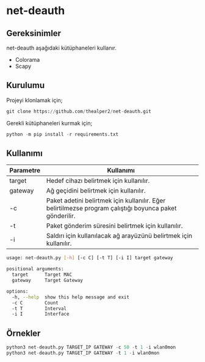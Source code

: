 # net-deauth

## Gereksinimler

net-deauth aşağıdaki kütüphaneleri kullanır.

* Colorama
* Scapy

## Kurulumu

Projeyi klonlamak için;

```python
git clone https://github.com/thealper2/net-deauth.git
```
Gerekli kütüphaneleri kurmak için;

```python
python -m pip install -r requirements.txt
```

## Kullanımı

| Parametre | Kullanımı |
| --------- | --------- |
| target    | Hedef cihazı belirtmek için kullanılır. |
| gateway   | Ağ geçidini belirtmek için kullanılır. |
| -c        | Paket adetini belirtmek için kullanılır. Eğer belirtilmezse program çalıştığı boyunca paket gönderilir. |
| -t        | Paket gönderim süresini belirtmek için kullanılır. |
| -i        | Saldırı için kullanılacak ağ arayüzünü belirtmek için kullanılır. |

```bash
usage: net-deauth.py [-h] [-c C] [-t T] [-i I] target gateway

positional arguments:
  target      Target MAC
  gateway     Target Gateway

options:
  -h, --help  show this help message and exit
  -c C        Count
  -t T        Interval
  -i I        Interface
```

## Örnekler

```python
python3 net-deauth.py TARGET_IP GATEWAY -c 50 -t 1 -i wlan0mon
python3 net-deauth.py TARGET_IP GATEWAY -t 1 -i wlan0mon
```
